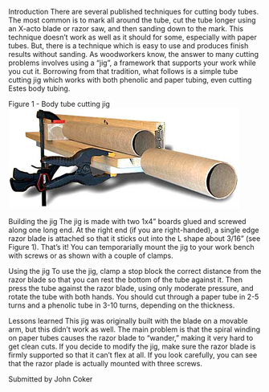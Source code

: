 Introduction There are several published techniques for cutting body tubes. The most common is to mark all around the tube, cut the tube longer using an X-acto blade or razor saw, and then sanding down to the mark. This technique doesn’t work as well as it should for some, especially with paper tubes. But, there is a technique which is easy to use and produces finish results without sanding. As woodworkers know, the answer to many cutting problems involves using a “jig”, a framework that supports your work while you cut it. Borrowing from that tradition, what follows is a simple tube cutting jig which works with both phenolic and paper tubing, even cutting Estes body tubing.

Figure 1 - Body tube cutting jig ![](/images/construction/tubecuttingjig.jpg)

Building the jig The jig is made with two 1x4” boards glued and screwed along one long end. At the right end (if you are right-handed), a single edge razor blade is attached so that it sticks out into the L shape about 3/16” (see Figure 1). That’s it! You can temporarially mount the jig to your work bench with screws or as shown with a couple of clamps.

Using the jig To use the jig, clamp a stop block the correct distance from the razor blade so that you can rest the bottom of the tube against it. Then press the tube against the razor blade, using only moderate pressure, and rotate the tube with both hands. You should cut through a paper tube in 2-5 turns and a phenolic tube in 3-10 turns, depending on the thickness.

Lessons learned This jig was originally built with the blade on a movable arm, but this didn’t work as well. The main problem is that the spiral winding on paper tubes causes the razor blade to “wander,” making it very hard to get clean cuts. If you decide to modify the jig, make sure the razor blade is firmly supported so that it can’t flex at all. If you look carefully, you can see that the razor plade is actually mounted with three screws.

Submitted by John Coker


